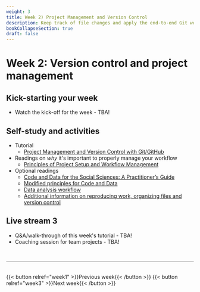 ```yaml
---
weight: 3
title: Week 2) Project Management and Version Control
description: Keep track of file changes and apply the end-to-end Git workflow!
bookCollapseSection: true
draft: false
---
```


# Week 2: Version control and project management <!--+ feedback-->

## Kick-starting your week
- Watch the kick-off for the week - TBA! <!--[the energizer for the week](https://youtu.be/kL-s7XHWiWI) on YouTube!-->

## Self-study and activities
- Tutorial
  - [Project Management and Version Control with Git/GitHub](docs/tutorials/version-control)
- Readings on *why* it's important to properly manage your workflow
  - [Principles of Project Setup and Workflow Management](https://tilburgsciencehub.com/learn/project-setup)
- Optional readings
  - [Code and Data for the Social Sciences: A Practitioner’s Guide](https://www.brown.edu/Research/Shapiro/pdfs/CodeAndData.pdf)
  - [Modified principles for Code and Data](https://www.shirokuriwaki.com/programming/project-organization.html)
  - [Data analysis workflow](http://www.coordinationtoolkit.org/wp-content/uploads/130907-Data-flow.pdf)
  - [Additional information on reproducing work, organizing files and version control](https://www.tse-fr.eu/sites/default/files/TSE/documents/doc/wp/2018/wp_tse_933.pdf)

## Live stream 3
- Q&A/walk-through of this week's tutorial - TBA!
- Coaching session for team projects - TBA!

<br>

---
<br>
{{< button relref="week1" >}}Previous week{{< /button >}}
{{< button relref="week3" >}}Next week{{< /button >}}
